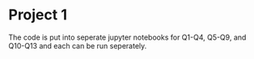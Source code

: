 # Project 1
The code is put into seperate jupyter notebooks for Q1-Q4, Q5-Q9, and Q10-Q13 and each can be run seperately.
